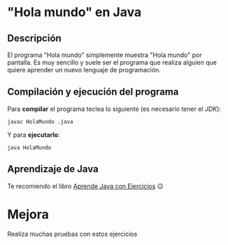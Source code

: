 # "Hola mundo" en Java

## Descripción
El programa "Hola mundo" simplemente muestra "Hola mundo" por pantalla. Es muy sencillo y suele ser el programa que realiza alguien que quiere aprender un nuevo lenguaje de programación.
## Compilación y ejecución del programa

Para **compilar** el programa teclea lo siguiente (es necesario tener el *JDK*):
```console
javac HolaMundo .java
```

Y para **ejecutarlo**:
```console
java HolaMundo
```

## Aprendizaje de Java
Te recomiendo el libro [Aprende Java con Ejercicios](https://leanpub.com/aprendejava) :wink:

# Mejora
Realiza muchas pruebas con estos ejercicios

